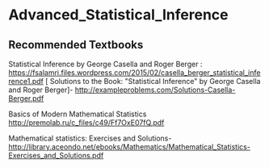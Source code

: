 # Advanced_Statistical_Inference

## Recommended Textbooks
Statistical Inference by George Casella and Roger Berger : https://fsalamri.files.wordpress.com/2015/02/casella_berger_statistical_inference1.pdf [     Solutions to the Book: "Statistical Inference" by George Casella and Roger Berger]- http://exampleproblems.com/Solutions-Casella-Berger.pdf

Basics of Modern Mathematical Statistics http://premolab.ru/c_files/c49/Ff7OxE07fQ.pdf

 Mathematical statistics: Exercises and Solutions- http://library.aceondo.net/ebooks/Mathematics/Mathematical_Statistics-Exercises_and_Solutions.pdf
